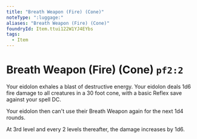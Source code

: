 ```yaml
---
title: "Breath Weapon (Fire) (Cone)"
noteType: ":luggage:"
aliases: "Breath Weapon (Fire) (Cone)"
foundryId: Item.ttui122W1YJ4EYbs
tags:
  - Item
---
```


# Breath Weapon (Fire) (Cone) `pf2:2`

Your eidolon exhales a blast of destructive energy. Your eidolon deals 1d6 fire damage to all creatures in a 30 foot cone, with a basic Reflex save against your spell DC.

Your eidolon then can't use their Breath Weapon again for the next 1d4 rounds.

At 3rd level and every 2 levels thereafter, the damage increases by 1d6. 
